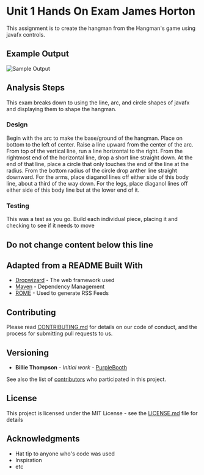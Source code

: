 # Unit 1 Hands On Exam James Horton

This assignment is to create the hangman from the Hangman's game using javafx controls.

## Example Output

![Sample Output](README.jpg)

## Analysis Steps
This exam breaks down to using the line, arc, and circle shapes of javafx and displaying them to shape the hangman.

### Design
Begin with the arc to make the base/ground of the hangman. Place on bottom to the left of center.
Raise a line upward from the center of the arc.
From top of the vertical line, run a line horizontal to the right.
From the rightmost end of the horizontal line, drop a short line straight down.
At the end of that line, place a circle that only touches the end of the line at the radius.
From the bottom radius of the circle drop anther line straight downward.
For the arms, place diaganol lines off either side of this body line, about a third of the way down.
For the legs, place diaganol lines off either side of this body line but at the lower end of it.

### Testing
This was a test as you go.  Build each individual piece, placing it and checking to see if it needs to move



## Do not change content below this line
## Adapted from a README Built With
*  [Dropwizard](http://www.dropwizard.io/1.0.2/docs/) - The web framework used
*  [Maven](https://maven.apache.org/) - Dependency Management
*  [ROME](https://rometools.github.io/rome/) - Used to generate RSS Feeds

## Contributing
Please read
[CONTRIBUTING.md](https://gist.github.com/PurpleBooth/b24679402957c63ec426
) for details on our code of conduct, and the process for submitting pull 
requests to us.

## Versioning
*  **Billie Thompson** - *Initial work* -
[PurpleBooth](https://github.com/PurpleBooth)

See also the list of
[contributors](https://github.com/your/project/contributors) who
participated in this project.

## License

This project is licensed under the MIT License - see the 
[LICENSE.md](LICENSE.md) file for details

## Acknowledgments

*  Hat tip to anyone who's code was used
*  Inspiration
*  etc
